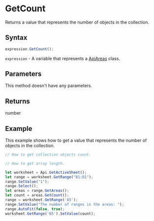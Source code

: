 # GetCount

Returns a value that represents the number of objects in the collection.

## Syntax

```javascript
expression.GetCount();
```

`expression` - A variable that represents a [ApiAreas](../ApiAreas.md) class.

## Parameters

This method doesn't have any parameters.

## Returns

number

## Example

This example shows how to get a value that represents the number of objects in the collection.

```javascript editor-xlsx
// How to get collection objects count.

// How to get array length.

let worksheet = Api.GetActiveSheet();
let range = worksheet.GetRange("B1:D1");
range.SetValue("1");
range.Select();
let areas = range.GetAreas();
let count = areas.GetCount();
range = worksheet.GetRange('A5');
range.SetValue("The number of ranges in the areas: ");
range.AutoFit(false, true);
worksheet.GetRange('B5').SetValue(count);
```
